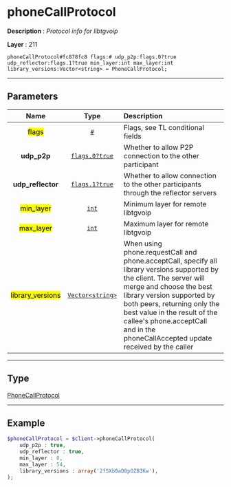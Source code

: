 # phoneCallProtocol

**Description** : *Protocol info for libtgvoip*

**Layer** : 211

```tl
phoneCallProtocol#fc878fc8 flags:# udp_p2p:flags.0?true udp_reflector:flags.1?true min_layer:int max_layer:int library_versions:Vector<string> = PhoneCallProtocol;
```

---

## Parameters

| Name | Type | Description |
| :---: | :---: | :--- |
| <mark>flags</mark> | [`#`](type/#) | Flags, see TL conditional fields |
| **udp_p2p** | [`flags.0?true`](type/true) | Whether to allow P2P connection to the other participant |
| **udp_reflector** | [`flags.1?true`](type/true) | Whether to allow connection to the other participants through the reflector servers |
| <mark>min_layer</mark> | [`int`](type/int) | Minimum layer for remote libtgvoip |
| <mark>max_layer</mark> | [`int`](type/int) | Maximum layer for remote libtgvoip |
| <mark>library_versions</mark> | [`Vector<string>`](type/string) | When using phone.requestCall and phone.acceptCall, specify all library versions supported by the client. The server will merge and choose the best library version supported by both peers, returning only the best value in the result of the callee's phone.acceptCall and in the phoneCallAccepted update received by the caller |

---

## Type

[PhoneCallProtocol](type/PhoneCallProtocol)

---

## Example

```php
$phoneCallProtocol = $client->phoneCallProtocol(
	udp_p2p : true,
	udp_reflector : true,
	min_layer : 0,
	max_layer : 54,
	library_versions : array('2fSXb0aD8pOZBIKw'),
);
```